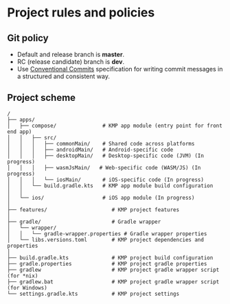 # Project rules and policies

## Git policy

- Default and release branch is **master**.
- RC (release candidate) branch is **dev**.
- Use [Conventional Commits](https://www.conventionalcommits.org) specification for writing commit messages in a structured and consistent way.

## Project scheme
```text
/
├── apps/
│   ├── compose/               # KMP app module (entry point for front end app)
│   │   ├── src/                     
│   │   │   ├── commonMain/    # Shared code across platforms
│   │   │   ├── androidMain/   # Android-specific code
│   │   │   ├── desktopMain/   # Desktop-specific code (JVM) (In progress)
│   │   │   ├── wasmJsMain/   # Web-specific code (WASM/JS) (In progress)
│   │   │   └── iosMain/       # iOS-specific code (In progress)
│   │   └── build.gradle.kts   # KMP app module build configuration
│   │
│   └── ios/                   # iOS app module (In progress)
│
├── features/                     # KMP project features
│
├── gradle/                       # Gradle wrapper
│   └── wrapper/
│   │   └── gradle-wrapper.properties # Gradle wrapper properties
│   └── libs.versions.toml        # KMP project dependencies and properties
│
├── build.gradle.kts              # KMP project build configuration
├── gradle.properties             # KMP project gradle properties
├── gradlew                       # KMP project gradle wrapper script (for *nix)
├── gradlew.bat                   # KMP project gradle wrapper script (for Windows)
└── settings.gradle.kts           # KMP project settings
```
